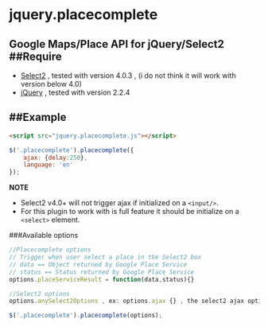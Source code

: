 # jquery.placecomplete
Google Maps/Place API for jQuery/Select2
##Require
-------

* [Select2](https://select2.github.io/) , tested with version 4.0.3 , (i do not think it will work with version below 4.0)
* [jQuery](https://jquery.com/) , tested with version 2.2.4

##Example
-------

```html
<script src="jquery.placecomplete.js"></script>
```

```javascript
$('.placecomplete').placecomplete({
    ajax: {delay:250},
    language: 'en'
});
```
**NOTE**
- Select2 v4.0+ will not trigger ajax if initialized on a `<input/>`.
- For this plugin to work with is full feature it should be initialize on a `<select>` element.

###Available options

``` javascript
//Placecomplete options
// Trigger when user select a place in the Select2 box
// data == Object returned by Google Place Service
// status == Status returned by Google Place Service
options.placeServiceResult = function(data,status){}

//Select2 options
options.anySelect2Options , ex: options.ajax {} , the select2 ajax options

$('.placecomplete').placecomplete(options);
```
